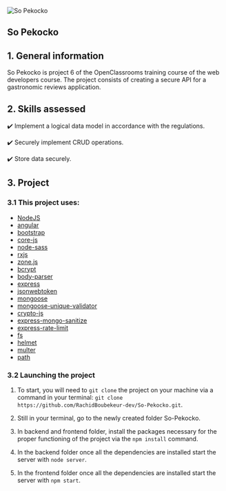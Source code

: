 ![So Pekocko](https://user.oc-static.com/upload/2019/09/02/15674356878125_image2.png)
## So Pekocko

## 1. General information

So Pekocko is project 6 of the OpenClassrooms training course of the web developers course.
The project consists of creating a secure API for a gastronomic reviews application.

## 2. Skills assessed

✔️ Implement a logical data model in accordance with the regulations.

✔️ Securely implement CRUD operations.

✔️ Store data securely.

## 3. Project

### 3.1 This project uses:

-   [NodeJS](https://nodejs.org/en/)
-   [angular](https://angular.io/)
-   [bootstrap](https://getbootstrap.com/)
-   [core-js](https://www.npmjs.com/package/core-js)
-   [node-sass](https://github.com/sass/node-sass)
-   [rxjs](https://rxjs.dev/)
-   [zone.js](https://www.npmjs.com/package/zone.js?activeTab=readme)
-   [bcrypt](https://www.npmjs.com/package/bcrypt)
-   [body-parser](https://www.npmjs.com/package/body-parser)
-   [express](https://expressjs.com/fr/)
-   [jsonwebtoken](https://www.npmjs.com/package/jsonwebtoken)
-   [mongoose](https://mongoosejs.com/)
-   [mongoose-unique-validator](https://www.npmjs.com/package/mongoose-unique-validator)
-   [crypto-js](https://www.npmjs.com/package/crypto-js)
-   [express-mongo-sanitize](https://www.npmjs.com/package/express-mongo-sanitize)
-   [express-rate-limit](https://www.npmjs.com/package/express-rate-limit)
-   [fs](https://www.npmjs.com/package/fs)
-   [helmet](https://helmetjs.github.io/)
-   [multer](https://github.com/expressjs/multer)
-   [path](https://nodejs.org/docs/latest/api/path.html)

### 3.2 Launching the project

1. To start, you will need to `git clone` the project on your machine via a command in your terminal: `git clone https://github.com/RachidBoubekeur-dev/So-Pekocko.git`.

2. Still in your terminal, go to the newly created folder So-Pekocko.

3. In backend and frontend folder, install the packages necessary for the proper functioning of the project via the `npm install` command.

4. In the backend folder once all the dependencies are installed start the server with `node server`.

5. In the frontend folder once all the dependencies are installed start the server with `npm start`.
